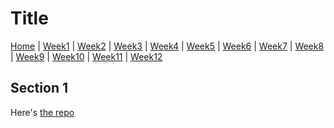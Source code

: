 # Title

[Home]() | [Week1](w01) | [Week2](w02) | [Week3](w03) | [Week4](w04) | 
[Week5](w05) | [Week6](w06) | [Week7](w07) | [Week8](w08) | 
[Week9](w09) | [Week10](w10) | 
[Week11](w11) | [Week12](w12)

## Section 1
Here's [the repo](https://github.com/rubberdu1100k/learn-pages/tree/simple-pg)
